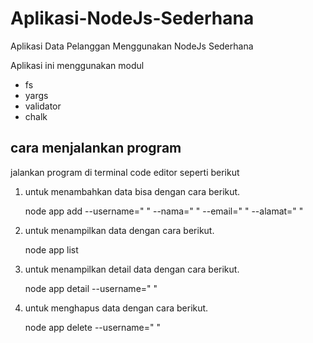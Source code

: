 # Aplikasi-NodeJs-Sederhana
Aplikasi Data Pelanggan Menggunakan NodeJs Sederhana

Aplikasi ini menggunakan modul 
* fs
* yargs
* validator
* chalk 

## cara menjalankan program
jalankan program di terminal code editor seperti berikut

1. untuk menambahkan data bisa dengan cara berikut.

    node app add --username=" " --nama=" " --email=" " --alamat=" "

2. untuk menampilkan data dengan cara berikut.
    
    node app list 

3. untuk menampilkan detail data dengan cara berikut.
    
    node app detail --username=" "
    
4. untuk menghapus data dengan cara berikut.

    node app delete --username=" "
